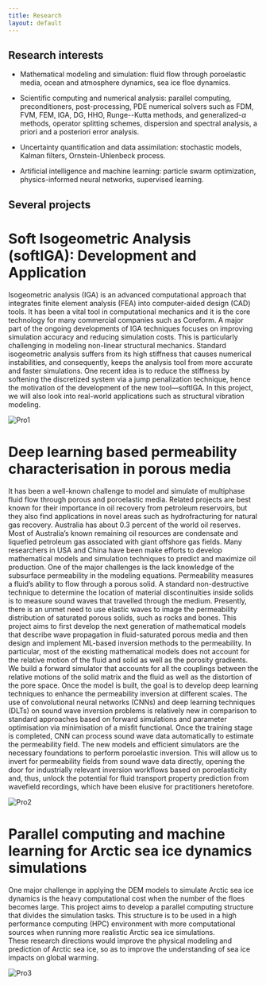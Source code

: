 ```yaml
---
title: Research
layout: default
---
```


## Research interests
- Mathematical modeling and simulation: fluid flow through poroelastic media, ocean and atmosphere dynamics, sea ice floe dynamics.

- Scientific computing and numerical analysis: parallel computing, preconditioners, post-processing, PDE numerical solvers such as FDM, FVM, FEM, IGA, DG, HHO, Runge--Kutta methods, and generalized-$\alpha$ methods, operator splitting schemes, dispersion and spectral analysis, a priori and a posteriori error analysis.

- Uncertainty quantification and data assimilation: stochastic models, Kalman filters, Ornstein-Uhlenbeck process.

- Artificial intelligence and machine learning: particle swarm optimization, physics-informed neural networks, supervised learning.

## Several projects


# Soft Isogeometric Analysis (softIGA): Development and Application

Isogeometric analysis (IGA) is an advanced computational approach that integrates 
finite element analysis (FEA) into computer-aided design (CAD) tools. 
It has been a vital tool in computational mechanics and it is the core technology 
for many commercial companies such as Coreform. 
A major part of the ongoing developments of IGA techniques focuses on improving 
simulation accuracy and reducing simulation costs. 
This is particularly challenging in modeling non-linear structural mechanics. 
Standard isogeometric analysis suffers from its high stiffness that causes numerical instabilities, 
and consequently, keeps the analysis tool from more accurate and faster simulations. 
One recent idea is to reduce the stiffness by softening the discretized system 
via a jump penalization technique, hence the motivation of the development of the new tool—softIGA. 
In this project, we will also look into real-world applications such as structural vibration modeling.

![Pro1](./images/pro1.png)

# Deep learning based permeability characterisation in porous media

It has been a well-known challenge to model and simulate of multiphase fluid flow through porous and poroelastic media. 
Related projects are best known for their importance in oil recovery from petroleum reservoirs, 
but they also find applications in novel areas such as hydrofracturing for natural gas recovery.
Australia has about 0.3 percent of the world oil reserves.
Most of Australia’s known remaining oil resources are condensate and liquefied petroleum gas associated with giant offshore gas fields. 
Many researchers in USA and China have been make efforts to develop mathematical models 
and simulation techniques to predict and maximize oil production.
One of the major challenges is the lack knowledge of the subsurface permeability in the modeling equations. 
Permeability measures a fluid’s ability to flow through a porous solid. A standard non-destructive technique to
determine the location of material discontinuities inside solids is to measure sound waves that travelled through the medium. 
Presently, there is an unmet need to use elastic waves to image the permeability distribution of saturated porous solids, such as rocks and bones. 
This project aims to first develop the next generation of mathematical models that describe wave propagation in fluid-saturated porous media
and then design and implement ML-based inversion methods to  the permeability.
In particular, most of the existing mathematical models does not account for the relative motion of the fluid
and solid as well as the porosity gradients. 
We build a forward simulator that accounts for all the couplings between
the relative motions of the solid matrix and the fluid as well as the distortion of the pore space. 
Once the model is built, the goal is to develop deep learning techniques to enhance the permeability inversion at different scales.
The use of convolutional neural networks (CNNs) and
deep learning techniques (DLTs) on sound wave inversion problems is relatively new in comparison to standard
approaches based on forward simulations and parameter optimisation via minimisation of a misfit functional. 
Once the training stage is completed, CNN can process sound wave data automatically to estimate the permeability field.
The new models and efficient simulators are the necessary foundations to perform poroelastic inversion. 
This will allow us to invert for permeability fields from sound wave data directly, opening the
door for industrially relevant inversion workflows based on poroelasticity and, thus, unlock the potential for fluid
transport property prediction from wavefield recordings, which have been elusive for practitioners heretofore.

![Pro2](./images/pro2.png)

# Parallel computing and machine learning for Arctic sea ice dynamics simulations

One major challenge in applying the DEM models to simulate Arctic sea ice dynamics is the heavy computational cost 
when the number of the floes becomes large.
This project aims to develop a parallel computing structure that divides the simulation tasks.
This structure is to be used in a high performance computing (HPC) environment with more computational sources 
when running more realistic Arctic sea ice simulations.  
These research directions would improve the physical modeling and prediction
of Arctic sea ice, so as to improve the understanding of sea ice impacts on global warming.

![Pro3](./images/pro3.png)
